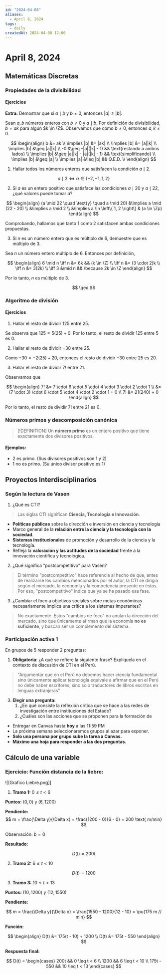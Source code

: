 ```yaml
---
id: "2024-04-08"
aliases:
  - April 8, 2024
tags:
  - daily
createdAt: 2024-04-08 12:00
---
```


# April 8, 2024

## Matemáticas Discretas

### Propiedades de la divisibilidad

#### Ejercicios

**Extra:** Demostrar que si $a \mid b$ y $b \neq 0$, entonces $|a| \leq |b|$.

Sean $a,b$ números enteros con $b \neq 0$ y $a \mid b$. Por definición de divisibilidad, $b = ak$ para algún $k \in \Z$. Observamos que como $b \neq 0$, entonces $a,k \neq 0$.

$$
\begin{align}
b &= ak \\
\implies |b| &= |ak| \\
\implies |b| &= |a||k| \\
\implies |b| &\geq |a||k| \\
-0 &\geq -|a|(|k| - 1) && \text{restando a ambos lados} \\
\implies |b| &\geq |a||k| - |a|(|k| - 1) && \text{simplificando} \\
\implies |b| &\geq |a| \\
\implies |a| &\leq |b| && Q.E.D. \\
\end{align}
$$

1. Hallar todos los números enteros que satisfacen la condición $a \mid 2$.

$$
a \mid 2 \iff a \in \left\{ -2, -1, 1, 2 \right\}
$$

2. Si $a$ es un entero positivo que satisface las condiciones $a \mid 20$ y $a \mid 22$, ¿qué valores puede tomar $a$?

$$
\begin{align}
(a \mid 22 \quad \text{y} \quad a \mid 20) &\implies a \mid (22 - 20) \\
&\implies a \mid 2 \\
&\implies a \in \left\{ 1, 2 \right\} & (a \in \Zp)
\end{align}
$$

Comprobando, hallamos que tanto $1$ como $2$ satisfacen ambas condiciones propuestas.

3. Si $n$ es un número entero que es múltiplo de $6$, demuestre que es múltiplo de $3$.

Sea $n$ un número entero múltiplo de $6$. Entonces por definición,

$$
\begin{align}
6 \mid n \iff n &= 6k && (k \in \Z) \\
\iff n &= (3 \cdot 2)k \\
\iff n &= 3(2k) \\
\iff 3 &\mid n && \because 2k \in \Z
\end{align}
$$

Por lo tanto, $n$ es múltiplo de $3$.

$$
\qed
$$

### Algoritmo de división

#### Ejercicios

1. Hallar el resto de dividir $125$ entre $25$.

Se observa que $125 = 5(25) + 0$. Por lo tanto, el resto de dividir $125$ entre $5$ es $0$.

2. Hallar el resto de dividir $-30$ entre $25$.

Como $-30 = -2(25) + 20$, entonces el resto de dividir $-30$ entre $25$ es $20$.

3. Hallar el resto de dividir $7!$ entre $21$.

Observamos que

$$
\begin{align}
7! &= 7 \cdot 6 \cdot 5 \cdot 4 \cdot 3 \cdot 2 \cdot 1 \\
   &= (7 \cdot 3) \cdot 6 \cdot 5 \cdot 4 \cdot 2 \cdot 1 + 0 \\
7! &= 21(240) + 0
\end{align}
$$

Por lo tanto, el resto de dividir $7!$ entre $21$ es $0$.

### Números primos y descomposición canónica

> [!DEFINITION]
> Un **número primo** es un entero positivo que tiene exactamente dos divisores positivos.

#### Ejemplos:

- $2$ es primo. (Sus divisores positivos  son $1$ y $2$)
- $1$ no es primo. (Su único divisor positivo es $1$)

## Proyectos Interdisciplinarios

### Según la lectura de Vasen

1. ¿Qué es CTI?

> Las siglas CTI significan **Ciencia, Tecnología e Innovación**.

- **Políticas públicas** sobre la dirección e inversión en ciencia y tecnología
- Marco general de la **relación entre la ciencia y la tecnología con la sociedad**.
- **Sistemas institucionales** de promoción y desarrollo de la ciencia y la tecnología.
- Refleja la **valoración y las actitudes de la sociedad** frente a la innovación científica y tecnológica.

2. ¿Qué significa "postcompetitivo" para Vasen?

> El término "postcompetitivo" hace referencia al hecho de que, antes de realizarse los cambios mencionados por el autor, la CTI se dirigía según el mercado, la economía y la competencia presente en éstos. Por eso, "postcompetitivo" indica que ya se ha pasado esa fase.

3. ¿Cambiar el foco a objetivos sociales sobre metas económicas necesariamente implica una crítica a los sistemas imperantes?

> No exactamente. Estos "cambios de foco" no anulan la dirección del mercado, sino que únicamente afirman que la economía **no es suficiente**, y buscan ser un complemento del sistema.

### Participación activa 1

En grupos de 5 responder 2 preguntas:

1. **Obligatoria**: ¿A qué se refiere la siguiente frase? Explíquela en el contexto de discusión de CTI en el Perú.

> "Argumentar que en el Perú no debemos hacer ciencia fundamental sino únicamente aplicar tecnología equivale a afirmar que en el Perú no debe haber escritores, sino solo traductores de libros escritos en lenguas extranjeras"

3. **Elegir una pregunta:**
   1. ¿En qué consiste la reflexión crítica que se hace a las redes de investigación entre instituciones del Estado?
   2. ¿Cuáles son las acciones que se proponen para la formación de

- Entregar en Canvas hasta **hoy** a las 11:59 PM
- La próxima semana seleccionaremos grupos al azar para exponer.
- **Solo una persona por grupo sube la tarea a Canvas.**
- **Máximo una hoja para responder a las dos preguntas.**

## Cálculo de una variable

### Ejercicio: Función distancia de la liebre:

![[Grafico Liebre.png]]

1. **Tramo 1:** $0 \leq t < 6$

**Puntos:** $(0, 0)$ y $(6, 1200)$

**Pendiente:**
$$
m = \frac{\Delta y}{\Delta x} = \frac{1200 - 0}{6 - 0} = 200 \text{ m/min}
$$

Observación: $b = 0$

**Resultado:**

$$
D(t) = 200t
$$

2. **Tramo 2:** $6 \leq t < 10$

$$
D(t) = 1200
$$

3. **Tramo 3:** $10 \leq t < 13$

**Puntos:** $(10, 1200)$ y $(12, 1550)$

**Pendiente:**

$$
m = \frac{\Delta y}{\Delta x} = \frac{1550 - 1200}{12 - 10} = \pu{175 m // min}
$$

**Función:**

$$
\begin{align}
D(t) &= 175(t - 10) + 1200 \\
D(t) &= 175t - 550
\end{align}
$$

**Respuesta final:**

$$
D(t) = \begin{cases}
200t  && 0 \leq t < 6 \\
1200  && 6 \leq t < 10 \\
175t - 550 && 10 \leq t < 13
\end{cases}
$$
